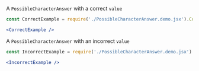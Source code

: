 A `PossibleCharacterAnswer` with a correct `value`
```jsx
const CorrectExample = require('./PossibleCharacterAnswer.demo.jsx').CorrectExample;

<CorrectExample />
```

A `PossibleCharacterAnswer` with an incorrect `value`
```jsx
const IncorrectExample = require('./PossibleCharacterAnswer.demo.jsx').IncorrectExample;

<IncorrectExample />
```
